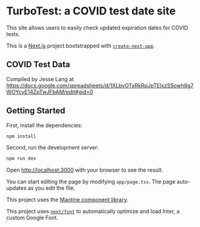 # TurboTest: a COVID test date site

This site allows users to easily check updated expiration dates for COVID tests.

This is a [Next.js](https://nextjs.org/) project bootstrapped with [`create-next-app`](https://github.com/vercel/next.js/tree/canary/packages/create-next-app).

## COVID Test Data

Compiled by Jesse Lang at https://docs.google.com/spreadsheets/d/1XLbvOTxRkRpJpTElxzS5owh8g7WOYcyE14ZpTwJFbAM/edit#gid=0

## Getting Started
First, install the dependencies:
```bash
npm install
```

Second, run the development server:

```bash
npm run dev
```

Open [http://localhost:3000](http://localhost:3000) with your browser to see the result.

You can start editing the page by modifying `app/page.tsx`. The page auto-updates as you edit the file.

This project uses the [Mantine component library](https://mantine.dev/).

This project uses [`next/font`](https://nextjs.org/docs/basic-features/font-optimization) to automatically optimize and load Inter, a custom Google Font.
